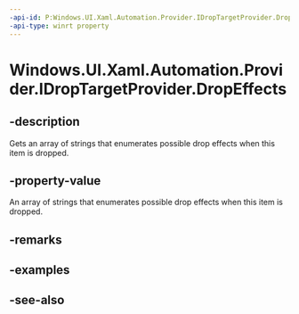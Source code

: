 ```yaml
---
-api-id: P:Windows.UI.Xaml.Automation.Provider.IDropTargetProvider.DropEffects
-api-type: winrt property
---
```


<!-- Property syntax
public string[] DropEffects { get; }
-->

# Windows.UI.Xaml.Automation.Provider.IDropTargetProvider.DropEffects

## -description
Gets an array of strings that enumerates possible drop effects when this item is dropped.



## -property-value
An array of strings that enumerates possible drop effects when this item is dropped.

## -remarks

## -examples

## -see-also

